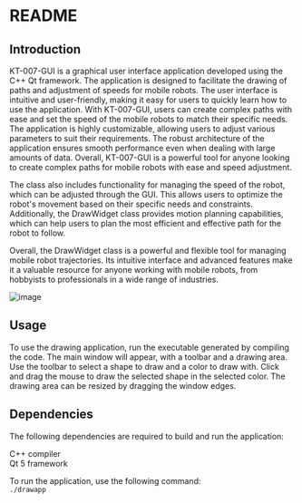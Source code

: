 # README
## Introduction
KT-007-GUI is a graphical user interface application developed using the C++ Qt framework. The application is designed to facilitate the drawing of paths and adjustment of speeds for mobile robots. The user interface is intuitive and user-friendly, making it easy for users to quickly learn how to use the application. With KT-007-GUI, users can create complex paths with ease and set the speed of the mobile robots to match their specific needs. The application is highly customizable, allowing users to adjust various parameters to suit their requirements. The robust architecture of the application ensures smooth performance even when dealing with large amounts of data. Overall, KT-007-GUI is a powerful tool for anyone looking to create complex paths for mobile robots with ease and speed adjustment.

The class also includes functionality for managing the speed of the robot, which can be adjusted through the GUI. This allows users to optimize the robot's movement based on their specific needs and constraints. Additionally, the DrawWidget class provides motion planning capabilities, which can help users to plan the most efficient and effective path for the robot to follow.  

Overall, the DrawWidget class is a powerful and flexible tool for managing mobile robot trajectories. Its intuitive interface and advanced features make it a valuable resource for anyone working with mobile robots, from hobbyists to professionals in a wide range of industries.  

![image](https://user-images.githubusercontent.com/88316097/221560234-38f25092-a7ee-4b9d-b198-6095b91fbd8d.png)

## Usage
To use the drawing application, run the executable generated by compiling the code. The main window will appear, with a toolbar and a drawing area. Use the toolbar to select a shape to draw and a color to draw with. Click and drag the mouse to draw the selected shape in the selected color. The drawing area can be resized by dragging the window edges.

## Dependencies
The following dependencies are required to build and run the application:

C++ compiler  
Qt 5 framework  

To run the application, use the following command:  
```./drawapp```
